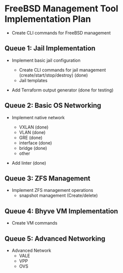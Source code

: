 # FreeBSD Management Tool Implementation Plan

- Create CLI commands for FreeBSD management


## Queue 1: Jail Implementation

- Implement basic jail configuration
    - Create CLI commands for jail management (create/start/stop/destroy) (done)
    - Jail templates

- Add Terraform output generator (done for testing)


## Queue 2: Basic OS Networking

- Implement native network
    - VXLAN (done)
    - VLAN (done)
    - GRE (done)
    - interface (done)
    - bridge (done)
    - other

- Add linter (done)


## Queue 3: ZFS Management 

- Implement ZFS management operations
    - snapshot management (Create/delete)


## Queue 4: Bhyve VM Implementation

- Create VM commands


## Queue 5: Advanced Networking
- Advanced Network
    - VALE
    - VPP
    - OVS
